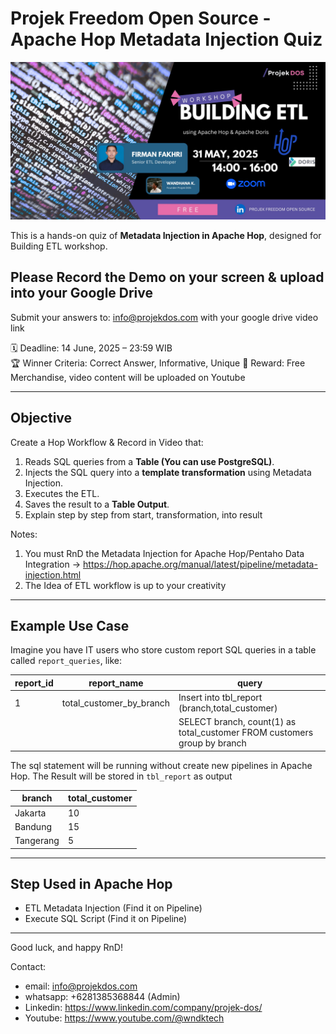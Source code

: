 # Projek Freedom Open Source - Apache Hop Metadata Injection Quiz

![Alt text](https://github.com/projekdos/etl_workshop_apache_hop_batch1/blob/main/Image/header.jpeg)

This is a hands-on quiz of **Metadata Injection in Apache Hop**, designed for Building ETL workshop.

## Please Record the Demo on your screen & upload into your Google Drive

Submit your answers to: info@projekdos.com with your google drive video link

🗓️ Deadline: 14 June, 2025 – 23:59 WIB  
🏆 Winner Criteria: Correct Answer, Informative, Unique
🎁 Reward: Free Merchandise, video content will be uploaded on Youtube

---

## Objective

Create a Hop Workflow & Record in Video that:
1. Reads SQL queries from a **Table (You can use PostgreSQL)**.
2. Injects the SQL query into a **template transformation** using Metadata Injection.
3. Executes the ETL.
4. Saves the result to a **Table Output**.
5. Explain step by step from start, transformation, into result

Notes: 

1. You must RnD the Metadata Injection for Apache Hop/Pentaho Data Integration -> https://hop.apache.org/manual/latest/pipeline/metadata-injection.html
2. The Idea of ETL workflow is up to your creativity

---

## Example Use Case

Imagine you have IT users who store custom report SQL queries in a table called `report_queries`, like:

| report_id | report_name                  | query                                                                   |
|-----------|------------------------------|-------------------------------------------------------------------------|
| 1         | total_customer_by_branch     | Insert into tbl_report (branch,total_customer)                          |
|           |                              | SELECT branch, count(1) as total_customer FROM customers group by branch|

The sql statement will be running without create new pipelines in Apache Hop. The Result will be stored in `tbl_report` as output

| branch    | total_customer               |
|-----------|------------------------------|
| Jakarta   | 10     					   |
| Bandung   | 15     					   |
| Tangerang | 5     					   |

---

## Step Used in Apache Hop

- ETL Metadata Injection (Find it on Pipeline)
- Execute SQL Script (Find it on Pipeline)

---

Good luck, and happy RnD!

Contact:
 - email: info@projekdos.com
 - whatsapp: +6281385368844 (Admin)
 - Linkedin: https://www.linkedin.com/company/projek-dos/
 - Youtube: https://www.youtube.com/@wndktech